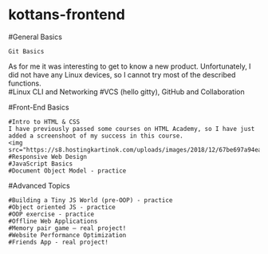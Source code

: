 # kottans-frontend

#General Basics

    Git Basics
As for me it was interesting to get to know a new product. Unfortunately, I did not have any Linux devices, so I cannot try most of the described functions.    
    #Linux CLI and Networking
    #VCS (hello gitty), GitHub and Collaboration

#Front-End Basics

    #Intro to HTML & CSS
    I have previously passed some courses on HTML Academy, so I have just added a screenshoot of my success in this course. 
    <img src="https://s8.hostingkartinok.com/uploads/images/2018/12/67be697a94ea9e8494af2d8ae5d6ecbb.jpg"/>
    #Responsive Web Design
    #JavaScript Basics
    #Document Object Model - practice

#Advanced Topics

    #Building a Tiny JS World (pre-OOP) - practice
    #Object oriented JS - practice
    #OOP exercise - practice
    #Offline Web Applications
    #Memory pair game — real project!
    #Website Performance Optimization
    #Friends App - real project!
